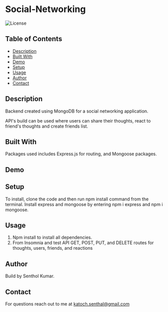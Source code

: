 # Social-Networking

![License](https://img.shields.io/badge/License-MIT-orange.svg?style=plastic&logo=appveyor)

## Table of Contents

- [Description](#description)
- [Built With](#Built-With)
- [Demo](#demo)
- [Setup](#setup)
- [Usage](#usage)
- [Author](#author)
- [Contact](#Contact)

## Description

Backend created using MongoDB for a social networking application.

API's build can be used where users can share their thoughts, react to friend's thoughts and create friends list.

## Built With

Packages used includes Express.js for routing, and Mongoose packages.

## Demo

## Setup

To install, clone the code and then run npm install command from the terminal. Install express and mongoose by entering npm i express and npm i mongoose.

## Usage

1. Npm install to install all dependencies.
2. From Insomnia and test API GET, POST, PUT, and DELETE routes for thoughts, users, friends, and reactions

## Author

Build by Senthol Kumar.

## Contact

For questions reach out to me at katoch.senthal@gmail.com
